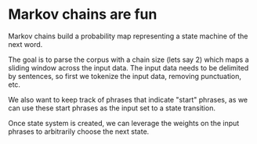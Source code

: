 Markov chains are fun
===

Markov chains build a probability map representing a state machine of the next word.

The goal is to parse the corpus with a chain size (lets say 2) which maps a sliding window across
the input data. The input data needs to be delimited by sentences, so first we tokenize the input data, removing punctuation, etc.

We also want to keep track of phrases that indicate "start" phrases, as we can use these start phrases as the input set to a state 
transition.

Once state system is created, we can leverage the weights on the input phrases to arbitrarily choose the next state. 
